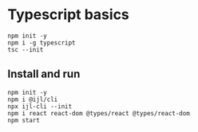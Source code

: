 # Typescript basics

```shell
npm init -y
npm i -g typescript
tsc --init
```

## Install and run
```shell
npm init -y
npm i @ijl/cli
npx ijl-cli --init
npm i react react-dom @types/react @types/react-dom
npm start
```
